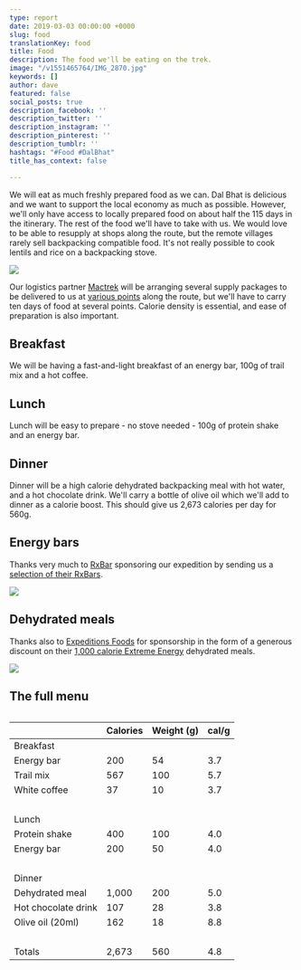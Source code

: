 ```yaml
---
type: report
date: 2019-03-03 00:00:00 +0000
slug: food
translationKey: food
title: Food
description: The food we'll be eating on the trek.
image: "/v1551465764/IMG_2870.jpg"
keywords: []
author: dave
featured: false
social_posts: true
description_facebook: ''
description_twitter: ''
description_instagram: ''
description_pinterest: ''
description_tumblr: ''
hashtags: "#Food #DalBhat"
title_has_context: false

---
```

We will eat as much freshly prepared food as we can. Dal Bhat is delicious and we want to support the local economy as much as possible. However, we'll only have access to locally prepared food on about half the 115 days in the itinerary. The rest of the food we'll have to take with us. We would love to be able to resupply at shops along the route, but the remote villages rarely sell backpacking compatible food. It's not really possible to cook lentils and rice on a backpacking stove.

![](https://res.cloudinary.com/wildernessprime/image/upload/w_800,dpr_auto/v1551710343/IMG_2289.jpg)

Our logistics partner [Mactrek](http://www.mactreks.com/) will be arranging several supply packages to be delivered to us at [various points](/expeditions/great-himalaya-trail/itinerary-resupply/) along the route, but we'll have to carry ten days of food at several points. Calorie density is essential, and ease of preparation is also important.

## Breakfast

We will be having a fast-and-light breakfast of an energy bar, 100g of trail mix and a hot coffee.

## Lunch

Lunch will be easy to prepare - no stove needed - 100g of protein shake and an energy bar.

## Dinner

Dinner will be a high calorie dehydrated backpacking meal with hot water, and a hot chocolate drink. We'll carry a bottle of olive oil which we'll add to dinner as a calorie boost. This should give us 2,673 calories per day for 560g.

## Energy bars

Thanks very much to [RxBar](https://www.rxbar.com/) sponsoring our expedition by sending us a [selection of their RxBars](https://www.rxbar.com/shop/rxbar.html/).

![](https://res.cloudinary.com/wildernessprime/image/upload/w_800,dpr_auto/v1551711153/bs12thumbnail_1.jpg)

## Dehydrated meals

Thanks also to [Expeditions Foods](https://expeditionfoods.com/) for sponsorship in the form of a generous discount on their [1,000 calorie Extreme Energy](https://expeditionfoods.com/collections/1000kcal) dehydrated meals.

![](https://res.cloudinary.com/wildernessprime/image/upload/w_800,dpr_auto/v1551711026/spaghettibolognaise_1000_v4__orange_1000x1000.jpg)

## The full menu

<div style="width:100%; overflow:auto;">
<table class="tableizer-table">
<thead><tr class="tableizer-firstrow"><th></th><th>Calories</th><th>Weight (g)</th><th>cal/g</th></tr></thead><tbody>
<tr><td>Breakfast</td><td> </td><td> </td><td> </td></tr>
<tr><td>Energy bar</td><td>200</td><td>54</td><td>3.7</td></tr>
<tr><td>Trail mix</td><td>567</td><td>100</td><td>5.7</td></tr>
<tr><td>White coffee</td><td>37</td><td>10</td><td>3.7</td></tr>
<tr><td> </td><td> </td><td> </td><td> </td></tr>
<tr><td>Lunch</td><td> </td><td> </td><td> </td></tr>
<tr><td>Protein shake</td><td>400</td><td>100</td><td>4.0</td></tr>
<tr><td>Energy bar</td><td>200</td><td>50</td><td>4.0</td></tr>
<tr><td> </td><td> </td><td> </td><td> </td></tr>
<tr><td>Dinner</td><td> </td><td> </td><td> </td></tr>
<tr><td>Dehydrated meal</td><td>1,000</td><td>200</td><td>5.0</td></tr>
<tr><td>Hot chocolate drink</td><td>107</td><td>28</td><td>3.8</td></tr>
<tr><td>Olive oil (20ml)</td><td>162</td><td>18</td><td>8.8</td></tr>
<tr><td> </td><td> </td><td> </td><td> </td></tr>
<tr><td>Totals</td><td>2,673</td><td>560</td><td>4.8</td></tr>
</tbody></table>
</div>